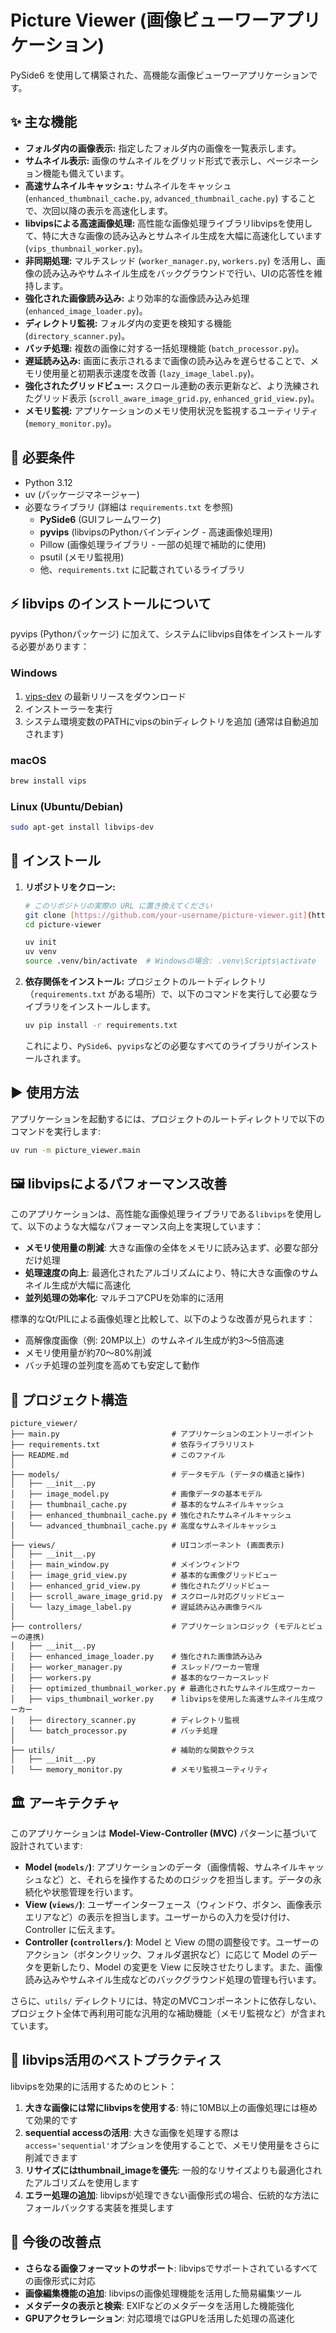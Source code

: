 
# Picture Viewer (画像ビューワーアプリケーション)

PySide6 を使用して構築された、高機能な画像ビューワーアプリケーションです。

## ✨ 主な機能

- **フォルダ内の画像表示:** 指定したフォルダ内の画像を一覧表示します。
- **サムネイル表示:** 画像のサムネイルをグリッド形式で表示し、ページネーション機能も備えています。
- **高速サムネイルキャッシュ:** サムネイルをキャッシュ (`enhanced_thumbnail_cache.py`, `advanced_thumbnail_cache.py`) することで、次回以降の表示を高速化します。
- **libvipsによる高速画像処理:** 高性能な画像処理ライブラリlibvipsを使用して、特に大きな画像の読み込みとサムネイル生成を大幅に高速化しています (`vips_thumbnail_worker.py`)。
- **非同期処理:** マルチスレッド (`worker_manager.py`, `workers.py`) を活用し、画像の読み込みやサムネイル生成をバックグラウンドで行い、UIの応答性を維持します。
- **強化された画像読み込み:** より効率的な画像読み込み処理 (`enhanced_image_loader.py`)。
- **ディレクトリ監視:** フォルダ内の変更を検知する機能 (`directory_scanner.py`)。
- **バッチ処理:** 複数の画像に対する一括処理機能 (`batch_processor.py`)。
- **遅延読み込み:** 画面に表示されるまで画像の読み込みを遅らせることで、メモリ使用量と初期表示速度を改善 (`lazy_image_label.py`)。
- **強化されたグリッドビュー:** スクロール連動の表示更新など、より洗練されたグリッド表示 (`scroll_aware_image_grid.py`, `enhanced_grid_view.py`)。
- **メモリ監視:** アプリケーションのメモリ使用状況を監視するユーティリティ (`memory_monitor.py`)。

## 🔧 必要条件

- Python 3.12
- uv (パッケージマネージャー)
- 必要なライブラリ (詳細は `requirements.txt` を参照)
    - **PySide6** (GUIフレームワーク)
    - **pyvips** (libvipsのPythonバインディング - 高速画像処理用)
    - Pillow (画像処理ライブラリ - 一部の処理で補助的に使用)
    - psutil (メモリ監視用)
    - 他、`requirements.txt` に記載されているライブラリ

## ⚡ libvips のインストールについて

pyvips (Pythonパッケージ) に加えて、システムにlibvips自体をインストールする必要があります：

### Windows
1. [vips-dev](https://github.com/libvips/libvips/releases) の最新リリースをダウンロード
2. インストーラーを実行
3. システム環境変数のPATHにvipsのbinディレクトリを追加 (通常は自動追加されます)

### macOS
```bash
brew install vips
```

### Linux (Ubuntu/Debian)
```bash
sudo apt-get install libvips-dev
```

## 🚀 インストール

1.  **リポジトリをクローン:**
    ```bash
    # このリポジトリの実際の URL に置き換えてください
    git clone [https://github.com/your-username/picture-viewer.git](https://github.com/your-username/picture-viewer.git)
    cd picture-viewer

    uv init
    uv venv
    source .venv/bin/activate  # Windowsの場合: .venv\Scripts\activate
    ```

2.  **依存関係をインストール:**
    プロジェクトのルートディレクトリ（`requirements.txt` がある場所）で、以下のコマンドを実行して必要なライブラリをインストールします。
    ```bash
    uv pip install -r requirements.txt
    ```
    これにより、`PySide6`、`pyvips`などの必要なすべてのライブラリがインストールされます。

## ▶️ 使用方法

アプリケーションを起動するには、プロジェクトのルートディレクトリで以下のコマンドを実行します:

```bash
uv run -m picture_viewer.main
```

## 🖼️ libvipsによるパフォーマンス改善

このアプリケーションは、高性能な画像処理ライブラリである`libvips`を使用して、以下のような大幅なパフォーマンス向上を実現しています：

- **メモリ使用量の削減**: 大きな画像の全体をメモリに読み込まず、必要な部分だけ処理
- **処理速度の向上**: 最適化されたアルゴリズムにより、特に大きな画像のサムネイル生成が大幅に高速化
- **並列処理の効率化**: マルチコアCPUを効率的に活用

標準的なQt/PILによる画像処理と比較して、以下のような改善が見られます：
- 高解像度画像（例: 20MP以上）のサムネイル生成が約3〜5倍高速
- メモリ使用量が約70〜80%削減
- バッチ処理の並列度を高めても安定して動作

## 📂 プロジェクト構造

```
picture_viewer/
├── main.py                         # アプリケーションのエントリーポイント
├── requirements.txt                # 依存ライブラリリスト
├── README.md                       # このファイル
│
├── models/                         # データモデル (データの構造と操作)
│   ├── __init__.py
│   ├── image_model.py              # 画像データの基本モデル
│   ├── thumbnail_cache.py          # 基本的なサムネイルキャッシュ
│   ├── enhanced_thumbnail_cache.py # 強化されたサムネイルキャッシュ
│   └── advanced_thumbnail_cache.py # 高度なサムネイルキャッシュ
│
├── views/                          # UIコンポーネント (画面表示)
│   ├── __init__.py
│   ├── main_window.py              # メインウィンドウ
│   ├── image_grid_view.py          # 基本的な画像グリッドビュー
│   ├── enhanced_grid_view.py       # 強化されたグリッドビュー
│   ├── scroll_aware_image_grid.py  # スクロール対応グリッドビュー
│   └── lazy_image_label.py         # 遅延読み込み画像ラベル
│
├── controllers/                    # アプリケーションロジック (モデルとビューの連携)
│   ├── __init__.py
│   ├── enhanced_image_loader.py    # 強化された画像読み込み
│   ├── worker_manager.py           # スレッド/ワーカー管理
│   ├── workers.py                  # 基本的なワーカースレッド
│   ├── optimized_thumbnail_worker.py # 最適化されたサムネイル生成ワーカー
│   ├── vips_thumbnail_worker.py    # libvipsを使用した高速サムネイル生成ワーカー
│   ├── directory_scanner.py        # ディレクトリ監視
│   └── batch_processor.py          # バッチ処理
│
├── utils/                          # 補助的な関数やクラス
│   ├── __init__.py
│   └── memory_monitor.py           # メモリ監視ユーティリティ
```

## 🏛️ アーキテクチャ

このアプリケーションは **Model-View-Controller (MVC)** パターンに基づいて設計されています:

- **Model (`models/`)**: アプリケーションのデータ（画像情報、サムネイルキャッシュなど）と、それらを操作するためのロジックを担当します。データの永続化や状態管理を行います。
- **View (`views/`)**: ユーザーインターフェース（ウィンドウ、ボタン、画像表示エリアなど）の表示を担当します。ユーザーからの入力を受け付け、Controller に伝えます。
- **Controller (`controllers/`)**: Model と View の間の調整役です。ユーザーのアクション（ボタンクリック、フォルダ選択など）に応じて Model のデータを更新したり、Model の変更を View に反映させたりします。また、画像読み込みやサムネイル生成などのバックグラウンド処理の管理も行います。

さらに、`utils/` ディレクトリには、特定のMVCコンポーネントに依存しない、プロジェクト全体で再利用可能な汎用的な補助機能（メモリ監視など）が含まれています。

## 📝 libvips活用のベストプラクティス

libvipsを効果的に活用するためのヒント：

1. **大きな画像には常にlibvipsを使用する**: 特に10MB以上の画像処理には極めて効果的です
2. **sequential accessの活用**: 大きな画像を処理する際は`access='sequential'`オプションを使用することで、メモリ使用量をさらに削減できます
3. **リサイズにはthumbnail_imageを優先**: 一般的なリサイズよりも最適化されたアルゴリズムを使用します
4. **エラー処理の追加**: libvipsが処理できない画像形式の場合、伝統的な方法にフォールバックする実装を推奨します

## 🔄 今後の改善点

- **さらなる画像フォーマットのサポート**: libvipsでサポートされているすべての画像形式に対応
- **画像編集機能の追加**: libvipsの画像処理機能を活用した簡易編集ツール
- **メタデータの表示と検索**: EXIFなどのメタデータを活用した機能強化
- **GPUアクセラレーション**: 対応環境ではGPUを活用した処理の高速化

